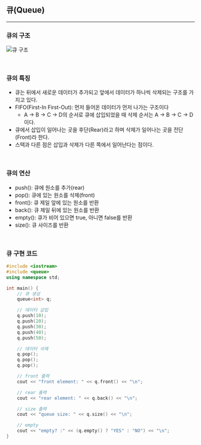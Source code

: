 ## 큐(Queue)

----

### 큐의 구조
![큐 구조](https://user-images.githubusercontent.com/68210266/129522528-e9ac88b2-99b4-4033-8af5-4faf454b9f43.PNG)


<br>

### 큐의 특징

* 큐는 뒤에서 새로운 데이터가 추가되고 앞에서 데이터가 하나씩 삭제되는 구조를 가지고 있다.
* FIFO(First-In First-Out): 먼저 들어온 데이터가 먼저 나가는 구조이다
  * A -> B -> C -> D의 순서로 큐에 삽입되었을 때 삭제 순서는 A -> B -> C -> D 이다.
* 큐에서 삽입이 일어나는 곳을 후단(Rear)라고 하며 삭제가 일어나는 곳을 전단(Front)라 한다.
* 스택과 다른 점은 삽입과 삭제가 다른 쪽에서 일어난다는 점이다.

<br>

### 큐의 연산

* push(): 큐에 원소를 추가(rear)
* pop(): 큐에 있는 원소를 삭제(front)
* front(): 큐 제일 앞에 있는 원소를 반환
* back(): 큐 제일 뒤에 있는 원소를 반환
* empty(): 큐가 비어 있으면 true, 아니면 false를 반환
* size(): 큐 사이즈를 반환

<br>

### 큐 구현 코드

```c++
#include <iostream>
#include <queue>
using namespace std;

int main() {
	// 큐 생성
	queue<int> q;

	// 데이터 삽입
	q.push(10);
	q.push(20);
	q.push(30);
	q.push(40);
	q.push(50);

	// 데이터 삭제
	q.pop();
	q.pop();
	q.pop();

	// front 줄력
	cout << "front element: " << q.front() << "\n";

	// rear 출력
	cout << "rear element: " << q.back() << "\n";

	// size 출력
	cout << "queue size: " << q.size() << "\n";

	// empty 
	cout << "empty? :" << (q.empty() ? "YES" : "NO") << "\n";
}
```

